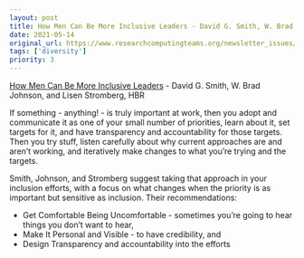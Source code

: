```yaml
---
layout: post
title: How Men Can Be More Inclusive Leaders - David G. Smith, W. Brad Johnson, and Lisen Stromberg, HBR
date: 2021-05-14
original_url: https://www.researchcomputingteams.org/newsletter_issues/0074
tags: ['diversity']
priority: 3
---
```


<!-- markdownlint-disable MD033 -->
<!-- markdownlint-disable MD041 -->
<!-- markdownlint-disable MD049 -->

[How Men Can Be More Inclusive Leaders](https://hbr.org/2021/05/how-men-can-be-more-inclusive-leaders) - David G. Smith, W. Brad Johnson, and Lisen Stromberg, HBR

If something - anything! - is truly important at work, then you adopt and communicate it as one of your small number of priorities, learn about it, set targets for it, and have transparency and accountability for those targets.  Then you try stuff, listen carefully about why current approaches are and aren’t working, and iteratively make changes to what you’re trying and the targets.

Smith, Johnson, and Stromberg suggest taking that approach in your inclusion efforts, with a focus on what changes when the priority is as important but sensitive as inclusion.  Their recommendations:

- Get Comfortable Being Uncomfortable - sometimes you’re going to hear things you don’t want to hear,
- Make It Personal and Visible - to have credibility, and
- Design Transparency and accountability into the efforts